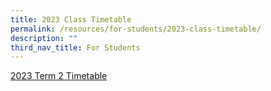 ```yaml
---
title: 2023 Class Timetable
permalink: /resources/for-students/2023-class-timetable/
description: ""
third_nav_title: For Students
---
```

[2023 Term 2 Timetable](/files/term%202%20(2b%20timetable).pdf)